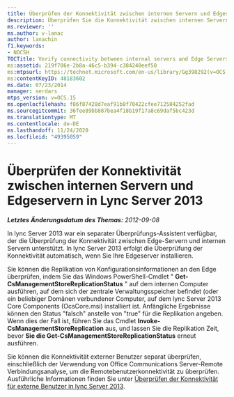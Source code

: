 ```yaml
---
title: Überprüfen der Konnektivität zwischen internen Servern und Edgeservern
description: Überprüfen Sie die Konnektivität zwischen internen Servern und Edge-Servern.
ms.reviewer: ''
ms.author: v-lanac
author: lanachin
f1.keywords:
- NOCSH
TOCTitle: Verify connectivity between internal servers and Edge Servers
ms:assetid: 219f706e-2b8a-46c5-b394-c384240eef50
ms:mtpsurl: https://technet.microsoft.com/en-us/library/Gg398292(v=OCS.15)
ms:contentKeyID: 48183602
ms.date: 07/23/2014
manager: serdars
mtps_version: v=OCS.15
ms.openlocfilehash: f86f87428d7eaf91b8f70422cfee712584252fad
ms.sourcegitcommit: 36fee89bb887bea4f18b19f17a8c69daf5bc423d
ms.translationtype: MT
ms.contentlocale: de-DE
ms.lasthandoff: 11/24/2020
ms.locfileid: "49395059"
---
```

# <a name="verify-connectivity-between-internal-servers-and-edge-servers-in-lync-server-2013"></a>Überprüfen der Konnektivität zwischen internen Servern und Edgeservern in Lync Server 2013

<div data-xmlns="http://www.w3.org/1999/xhtml">

<div class="topic" data-xmlns="http://www.w3.org/1999/xhtml" data-msxsl="urn:schemas-microsoft-com:xslt" data-cs="https://msdn.microsoft.com/">

<div data-asp="https://msdn2.microsoft.com/asp">



</div>

<div id="mainSection">

<div id="mainBody">

<span> </span>

_**Letztes Änderungsdatum des Themas:** 2012-09-08_

In lync Server 2013 war ein separater Überprüfungs-Assistent verfügbar, der die Überprüfung der Konnektivität zwischen Edge-Servern und internen Servern unterstützt. In lync Server 2013 erfolgt die Überprüfung der Konnektivität automatisch, wenn Sie Ihre Edgeserver installieren.

Sie können die Replikation von Konfigurationsinformationen an den Edge überprüfen, indem Sie das Windows PowerShell-Cmdlet " **Get-CsManagementStoreReplicationStatus** " auf dem internen Computer ausführen, auf dem sich der zentrale Verwaltungsspeicher befindet (oder ein beliebiger Domänen verbundener Computer, auf dem lync Server 2013 Core Components (OcsCore.msi) installiert ist. Anfängliche Ergebnisse können den Status "falsch" anstelle von "true" für die Replikation angeben. Wenn dies der Fall ist, führen Sie das Cmdlet **Invoke-CsManagementStoreReplication** aus, und lassen Sie die Replikation Zeit, bevor **Sie die Get-CsManagementStoreReplicationStatus** erneut ausführen.

Sie können die Konnektivität externer Benutzer separat überprüfen, einschließlich der Verwendung von Office Communications Server-Remote Verbindungsanalyse, um die Remotebenutzerkonnektivität zu überprüfen. Ausführliche Informationen finden Sie unter [Überprüfen der Konnektivität für externe Benutzer in lync Server 2013](lync-server-2013-verify-connectivity-for-external-users.md).

</div>

<span> </span>

</div>

</div>

</div>

